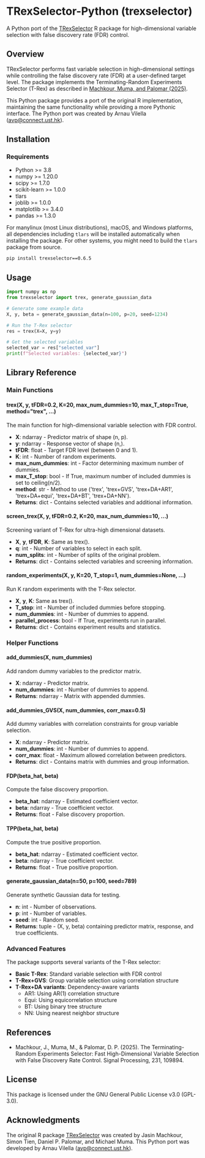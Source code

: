 # TRexSelector-Python (trexselector)

A Python port of the [TRexSelector](https://github.com/jasinmachkour/TRexSelector) R package for high-dimensional variable selection with false discovery rate (FDR) control.

## Overview

TRexSelector performs fast variable selection in high-dimensional settings while controlling the false discovery rate (FDR) at a user-defined target level. The package implements the Terminating-Random Experiments Selector (T-Rex) as described in [Machkour, Muma, and Palomar (2025)](https://doi.org/10.1016/j.sigpro.2025.109894).

This Python package provides a port of the original R implementation, maintaining the same functionality while providing a more Pythonic interface. The Python port was created by Arnau Vilella (avp@connect.ust.hk).

## Installation

### Requirements

- Python >= 3.8
- numpy >= 1.20.0
- scipy >= 1.7.0
- scikit-learn >= 1.0.0
- tlars
- joblib >= 1.0.0
- matplotlib >= 3.4.0
- pandas >= 1.3.0

For manylinux (most Linux distributions), macOS, and Windows platforms, all dependencies including `tlars` will be installed automatically when installing the package. For other systems, you might need to build the `tlars` package from source.

```bash
pip install trexselector==0.6.5
```

## Usage

```python
import numpy as np
from trexselector import trex, generate_gaussian_data

# Generate some example data
X, y, beta = generate_gaussian_data(n=100, p=20, seed=1234)

# Run the T-Rex selector
res = trex(X=X, y=y)

# Get the selected variables
selected_var = res["selected_var"]
print(f"Selected variables: {selected_var}")
```

## Library Reference

### Main Functions

#### trex(X, y, tFDR=0.2, K=20, max_num_dummies=10, max_T_stop=True, method="trex", ...)

The main function for high-dimensional variable selection with FDR control.

- **X**: ndarray - Predictor matrix of shape (n, p).
- **y**: ndarray - Response vector of shape (n,).
- **tFDR**: float - Target FDR level (between 0 and 1).
- **K**: int - Number of random experiments.
- **max_num_dummies**: int - Factor determining maximum number of dummies.
- **max_T_stop**: bool - If True, maximum number of included dummies is set to ceiling(n/2).
- **method**: str - Method to use ('trex', 'trex+GVS', 'trex+DA+AR1', 'trex+DA+equi', 'trex+DA+BT', 'trex+DA+NN').
- **Returns**: dict - Contains selected variables and additional information.

#### screen_trex(X, y, tFDR=0.2, K=20, max_num_dummies=10, ...)

Screening variant of T-Rex for ultra-high dimensional datasets.

- **X**, **y**, **tFDR**, **K**: Same as trex().
- **q**: int - Number of variables to select in each split.
- **num_splits**: int - Number of splits of the original problem.
- **Returns**: dict - Contains selected variables and screening information.

#### random_experiments(X, y, K=20, T_stop=1, num_dummies=None, ...)

Run K random experiments with the T-Rex selector.

- **X**, **y**, **K**: Same as trex().
- **T_stop**: int - Number of included dummies before stopping.
- **num_dummies**: int - Number of dummies to append.
- **parallel_process**: bool - If True, experiments run in parallel.
- **Returns**: dict - Contains experiment results and statistics.

### Helper Functions

#### add_dummies(X, num_dummies)

Add random dummy variables to the predictor matrix.

- **X**: ndarray - Predictor matrix.
- **num_dummies**: int - Number of dummies to append.
- **Returns**: ndarray - Matrix with appended dummies.

#### add_dummies_GVS(X, num_dummies, corr_max=0.5)

Add dummy variables with correlation constraints for group variable selection.

- **X**: ndarray - Predictor matrix.
- **num_dummies**: int - Number of dummies to append.
- **corr_max**: float - Maximum allowed correlation between predictors.
- **Returns**: dict - Contains matrix with dummies and group information.

#### FDP(beta_hat, beta)

Compute the false discovery proportion.

- **beta_hat**: ndarray - Estimated coefficient vector.
- **beta**: ndarray - True coefficient vector.
- **Returns**: float - False discovery proportion.

#### TPP(beta_hat, beta)

Compute the true positive proportion.

- **beta_hat**: ndarray - Estimated coefficient vector.
- **beta**: ndarray - True coefficient vector.
- **Returns**: float - True positive proportion.

#### generate_gaussian_data(n=50, p=100, seed=789)

Generate synthetic Gaussian data for testing.

- **n**: int - Number of observations.
- **p**: int - Number of variables.
- **seed**: int - Random seed.
- **Returns**: tuple - (X, y, beta) containing predictor matrix, response, and true coefficients.

### Advanced Features

The package supports several variants of the T-Rex selector:

- **Basic T-Rex**: Standard variable selection with FDR control
- **T-Rex+GVS**: Group variable selection using correlation structure
- **T-Rex+DA variants**: Dependency-aware variants
  - AR1: Using AR(1) correlation structure
  - Equi: Using equicorrelation structure
  - BT: Using binary tree structure
  - NN: Using nearest neighbor structure

## References

- Machkour, J., Muma, M., & Palomar, D. P. (2025). The Terminating-Random Experiments Selector: Fast High-Dimensional Variable Selection with False Discovery Rate Control. Signal Processing, 231, 109894.

## License

This package is licensed under the GNU General Public License v3.0 (GPL-3.0).

## Acknowledgments

The original R package [TRexSelector](https://github.com/jasinmachkour/TRexSelector) was created by Jasin Machkour, Simon Tien, Daniel P. Palomar, and Michael Muma. This Python port was developed by Arnau Vilella (avp@connect.ust.hk).
